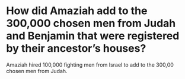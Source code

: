 # How did Amaziah add to the 300,000 chosen men from Judah and Benjamin that were registered by their ancestor’s houses?

Amaziah hired 100,000 fighting men from Israel to add to the 300,00 chosen men from Judah.
